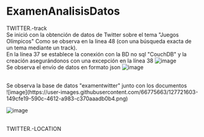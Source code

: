 # ExamenAnalisisDatos
TWITTER.-track
<br/>
Se inició con la obtención de datos de Twitter sobre el tema "Juegos Olímpicos" Como se observa en la linea 48 (con una búsqueda exacta de un tema mediante un track).
<br/>
En la línea 37 se establece la conexión con la BD no sql "CouchDB" y la creación asegurándonos con una excepción en la línea 38 
![image](https://user-images.githubusercontent.com/66775663/127720979-46733db8-a21d-4a15-916d-9cb15a1520f1.png)
<br/>
Se observa el envío de datos en formato json
![image](https://user-images.githubusercontent.com/66775663/127721267-ff57212e-e1de-40d1-b286-64fb2cf3a455.png)

<br />
Se observa la base de datos "examentwitter" junto con los documentos 
<br/>
![image](https://user-images.githubusercontent.com/66775663/127721603-149cfe19-590c-4612-a983-c370aaadb0b4.png)

<br />

![image](https://user-images.githubusercontent.com/66775663/127721516-a595fc84-d230-45a5-b637-53c8a600207f.png)

<br/>
TWITTER.-LOCATION






